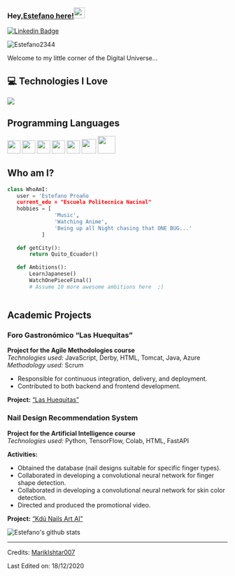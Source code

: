 
### Hey,[Estefano here!](https://www.youtube.com/channel/UCietjxpksncMdOUkycv5nqA)<img src="https://media.giphy.com/media/hvRJCLFzcasrR4ia7z/giphy.gif" width="25px">

[![Linkedin Badge](https://img.shields.io/badge/-linkedin-blue?style=flat-square&logo=Linkedin&logoColor=white&link=https://www.linkedin.com/in/estefano-proa%C3%B1o-738868136/)](https://www.linkedin.com/in/estefano-proa%C3%B1o-738868136/)

<p align="left"> <img src="https://komarev.com/ghpvc/?username=Estefano2344" alt="Estefano2344" /> </p>

Welcome to my little corner of the Digital Universe...

## :computer: Technologies I Love

<img src = "https://github-readme-stats.vercel.app/api/top-langs/?username=Estefano2344&layout=compact">

## Programming Languages
<img src = 'https://github.com/MarikIshtar007/MarikIshtar007/blob/master/images/c-original.svg' width='30'/> <img src = 'https://github.com/MarikIshtar007/MarikIshtar007/blob/master/images/cpp.svg' width='30'/> <img src = 'https://github.com/MarikIshtar007/MarikIshtar007/blob/master/images/python2.png' height='30'/> <img src = 'https://github.com/MarikIshtar007/MarikIshtar007/blob/master/images/html.svg' width='30'/> <img src = 'https://github.com/MarikIshtar007/MarikIshtar007/blob/master/images/css.svg' width='30'/> <img src = 'https://github.com/MarikIshtar007/MarikIshtar007/blob/master/images/bootstrap.svg' width='33'/> <img src = 'https://github.com/MarikIshtar007/MarikIshtar007/blob/master/images/php.svg' width='40'/>

 
 ## Who am I?
 ```python
 class WhoAmI:
 	user = 'Estefano Proaño
	current_edu = "Escuela Politecnica Nacinal"
	hobbies = [
				'Music',
				'Watching Anime',
				'Being up all Night chasing that ONE BUG...'
			]
	
	def getCity():
		return Quito_Ecuador()
	
	def Ambitions():
		LearnJapanese()
		WatchOnePieceFinal()
		# Assume 10 more awesome ambitions here  ;)
	
 ```
 
## Academic Projects

### Foro Gastronómico “Las Huequitas”

**Project for the Agile Methodologies course**  
*Technologies used:* JavaScript, Derby, HTML, Tomcat, Java, Azure  
*Methodology used:* Scrum

- Responsible for continuous integration, delivery, and deployment.
- Contributed to both backend and frontend development.

**Project:** [“Las Huequitas”](https://dev.azure.com/sebastianguerragr05/GR05_2B_622_24A)


### Nail Design Recommendation System

**Project for the Artificial Intelligence course**  
*Technologies used:* Python, TensorFlow, Colab, HTML, FastAPI

**Activities:**

- Obtained the database (nail designs suitable for specific finger types).
- Collaborated in developing a convolutional neural network for finger shape detection.
- Collaborated in developing a convolutional neural network for skin color detection.
- Directed and produced the promotional video.

**Project:** [“Kdú Nails Art AI”](https://youtu.be/UMsBfJn_FqE)

![Estefano's github stats](https://github-readme-stats.vercel.app/api?username=Estefano2344&show_icons=true&hide=[%22issues%22])
 
 -------
Credits: [MarikIshtar007](https://github.com/MarikIshtar007)

Last Edited on: 18/12/2020
